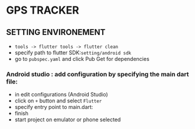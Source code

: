 # GPS TRACKER
## SETTING ENVIRONEMENT
- `tools -> flutter tools -> flutter clean`
- specify path to flutter SDK:`setting/android sdk`
- go to `pubspec.yaml` and click Pub Get for dependencies
### Android studio : add configuration by specifying the main dart file:
- in edit configurations (Android Studio)
- click on `+` button and select `Flutter`
- specify entry point to main.dart:
- finish
- start project on emulator or phone selected
